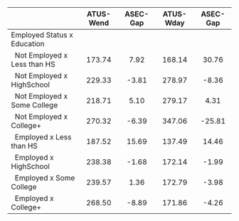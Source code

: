 
|                      |    ATUS-Wend |     ASEC-Gap |    ATUS-Wday |     ASEC-Gap |
| -------------------- | :----------: | :----------: | :----------: | :----------: |
| Employed Status x Education |              |              |              |              |
| &nbsp;&nbsp;Not Employed x Less than HS |       173.74 |         7.92 |       168.14 |        30.76 |
| &nbsp;&nbsp;Not Employed x HighSchool |       229.33 |        -3.81 |       278.97 |        -8.36 |
| &nbsp;&nbsp;Not Employed x Some College |       218.71 |         5.10 |       279.17 |         4.31 |
| &nbsp;&nbsp;Not Employed x College+ |       270.32 |        -6.39 |       347.06 |       -25.81 |
| &nbsp;&nbsp;Employed x Less than HS |       187.52 |        15.69 |       137.49 |        14.46 |
| &nbsp;&nbsp;Employed x HighSchool |       238.38 |        -1.68 |       172.14 |        -1.99 |
| &nbsp;&nbsp;Employed x Some College |       239.57 |         1.36 |       172.79 |        -3.98 |
| &nbsp;&nbsp;Employed x College+ |       268.50 |        -8.89 |       171.86 |        -4.26 |

